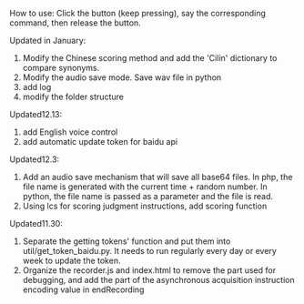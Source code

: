 How to use: Click the button (keep pressing), say the corresponding command, then release the button.





Updated in January:
1. Modify the Chinese scoring method and add the 'Cilin' dictionary to compare synonyms.
2. Modify the audio save mode. Save wav file in python
3. add log
4. modify the folder structure

Updated12.13:

1. add English voice control
2. add automatic update token for baidu api

Updated12.3:

1. Add an audio save mechanism that will save all base64 files. In php, the file name is generated with the current time + random number. In python, the file name is passed as a parameter and the file is read.
2. Using lcs for scoring judgment instructions, add scoring function

Updated11.30:

1. Separate the getting tokens' function and put them into util/get_token_baidu.py. It needs to run regularly every day or every week to update the token.
2. Organize the recorder.js and index.html to remove the part used for debugging, and add the part of the asynchronous acquisition instruction encoding value in endRecording 